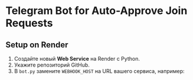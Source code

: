 # Telegram Bot for Auto-Approve Join Requests

## Setup on Render

1. Создайте новый **Web Service** на Render с Python.
2. Укажите репозиторий GitHub.
3. В `bot.py` замените `WEBHOOK_HOST` на URL вашего сервиса, например:
